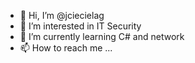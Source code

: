 - 👋 Hi, I’m @jciecielag
- 👀 I’m interested in IT Security
- 🌱 I’m currently learning C# and network
- 📫 How to reach me ...
